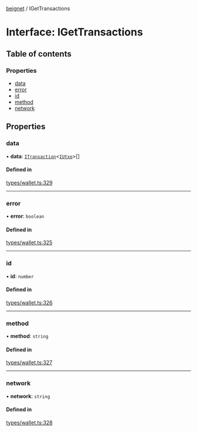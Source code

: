 [beignet](../README.md) / IGetTransactions

# Interface: IGetTransactions

## Table of contents

### Properties

- [data](IGetTransactions.md#data)
- [error](IGetTransactions.md#error)
- [id](IGetTransactions.md#id)
- [method](IGetTransactions.md#method)
- [network](IGetTransactions.md#network)

## Properties

### data

• **data**: [`ITransaction`](ITransaction.md)<[`IUtxo`](IUtxo.md)\>[]

#### Defined in

[types/wallet.ts:329](https://github.com/synonymdev/beignet/blob/3144d66/src/types/wallet.ts#L329)

___

### error

• **error**: `boolean`

#### Defined in

[types/wallet.ts:325](https://github.com/synonymdev/beignet/blob/3144d66/src/types/wallet.ts#L325)

___

### id

• **id**: `number`

#### Defined in

[types/wallet.ts:326](https://github.com/synonymdev/beignet/blob/3144d66/src/types/wallet.ts#L326)

___

### method

• **method**: `string`

#### Defined in

[types/wallet.ts:327](https://github.com/synonymdev/beignet/blob/3144d66/src/types/wallet.ts#L327)

___

### network

• **network**: `string`

#### Defined in

[types/wallet.ts:328](https://github.com/synonymdev/beignet/blob/3144d66/src/types/wallet.ts#L328)
